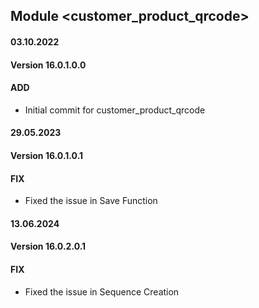 ## Module <customer_product_qrcode>

#### 03.10.2022
#### Version 16.0.1.0.0
#### ADD
- Initial commit for customer_product_qrcode
#### 29.05.2023
#### Version 16.0.1.0.1
#### FIX
- Fixed the issue in Save Function

#### 13.06.2024
#### Version 16.0.2.0.1
#### FIX
- Fixed the issue in Sequence Creation
